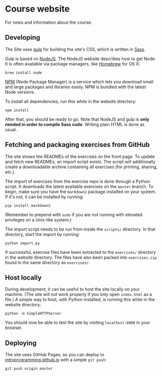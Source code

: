 # Course website

For news and information about the course.

## Developing

The Site uses [gulp](http://gulpjs.com/) for building the site's CSS, which is written in [Sass](http://sass-lang.com/).

Gulp is based on [NodeJS](http://nodejs.org/). The NodeJS website describes how to get Node. It is often available via package managers, like [Homebrew](http://brew.sh/) for OS X:
```
brew install node
```
[NPM](https://www.npmjs.org/) (Node Package Manager) is a service which lets you download small and large packages and libraries easily. NPM is bundled with the latest Node versions.

To install all dependencies, run this while in the website directory:
```
npm install
```
After that, you should be ready to go. Note that NodeJS and gulp is **only needed in order to compile Sass code**. Writing plain HTML is done as usual.

## Fetching and packaging exercises from GitHub

The site shows the READMEs of the exercises on the front page. To update and fetch new READMEs, an import script exists. The script will additionally create a downloadable archive containing all exercises (for printing, sharing, etc.).

The import of exercises from the exercise repo is done through a Python script. It downloads the latest available exercises on the `master` branch. To begin, make sure you have the `markdown2` package installed on your system. If it's not, it can be installed by running:

```
pip install markdown2
```

(Remember to prepend with `sudo` if you are not running with elevated privileges on a Unix-like system.)

The import script needs to be run from inside the `scripts/` directory. In that directory, start the import by running:

```
python import.py
```

If successful, exercise files have been extracted to the `exercises/` directory in the website directory. The files have also been packed into `exercises.zip` found in the same directory as `exercises/`.

## Host locally

During development, it can be useful to host the site locally on your machine. (The site will not work properly if you only open `index.html` as a file.) A simple way to host, with Python installed, is running this while in the website directory:

```
python -m SimpleHTTPServer
```

You should now be able to test the site by visiting `localhost:8000` in your browser.

## Deploying

The site uses GitHub Pages, so you can deploy to [introprogramming.github.io](http://introprogramming.github.io/) with a simple `git push`:
```
git push origin master
```
